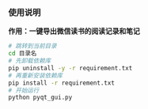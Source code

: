 ### 使用说明
**作用：一键导出微信读书的阅读记录和笔记** 
```bash
# 跳转到当前目录
cd 目录名
# 先卸载依赖库
pip uninstall -y -r requirement.txt
# 再重新安装依赖库
pip install -r requirement.txt
# 开始运行
python pyqt_gui.py
```
